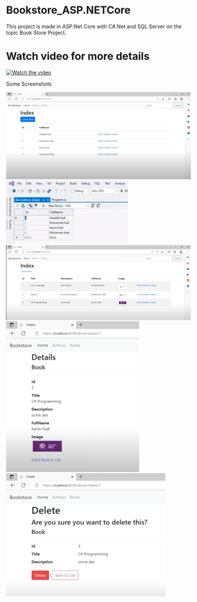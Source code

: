 # Bookstore_ASP.NETCore

This project is made in ASP.Net Core with C#.Net and SQL Server on the topic Book Store Project. 


# Watch video for more details
[![Watch the video](https://i.imgur.com/vKb2F1B.png)](https://www.youtube.com/watch?v=Js_S_Pcy950)








Some Screenshots

![](Images/authors%20list.jpg)
![](Images/database.jpg)
![](Images/books%20list.jpg)
![](Images/book%20details.jpg)
![](Images/book%20delete.jpg)






